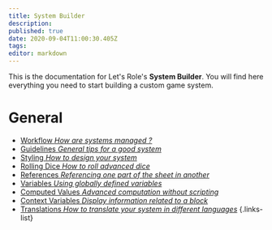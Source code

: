```yaml
---
title: System Builder
description: 
published: true
date: 2020-09-04T11:00:30.405Z
tags: 
editor: markdown
---
```


This is the documentation for Let's Role's **System Builder**. You will find here everything you need to start building a custom game system.

# General
* [Workflow *How are systems managed ?*](/system-builder/general/workflow) 
* [Guidelines *General tips for a good system*](/system-builder/general/guidelines)
* [Styling *How to design your system*](/system-builder/general/workflow) 
* [Rolling Dice *How to roll advanced dice*](/system-builder/general/workflow) 
* [References *Referencing one part of the sheet in another*](/system-builder/general/workflow) 
* [Variables *Using globally defined variables*](/system-builder/general/workflow) 
* [Computed Values *Advanced computation without scripting*](/system-builder/general/workflow) 
* [Context Variables *Display information related to a block*](/system-builder/general/workflow) 
* [Translations *How to translate your system in different languages*](/system-builder/general/workflow) 
{.links-list}
